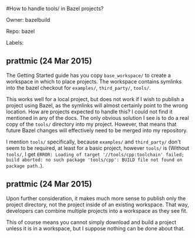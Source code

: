 #How to handle tools/ in Bazel projects?

Owner: bazelbuild

Repo: bazel

Labels: 

## prattmic (24 Mar 2015)

The Getting Started guide has you copy `base_workspace/` to create a workspace in which to place projects.  The workspace contains symlinks into the bazel checkout for `examples/`, `third_party/`, `tools/`.

This works well for a local project, but does not work if I wish to publish a project using Bazel, as the symlinks will almost certainly point to the wrong location.  How are projects expected to handle this?  I could not find it mentioned in any of the docs.  The only obvious solution I see is to do a real copy of the `tools/` directory into my project.  However, that means that future Bazel changes will effectively need to be merged into my repository.

I mention `tools/` specifically, because `examples/` and `third_party/` don't seem to be required, at least for a basic project, however `tools/` is (Without `tools/`, I get `ERROR: Loading of target '//tools/cpp:toolchain' failed; build aborted: no such package 'tools/cpp': BUILD file not found on package path.`).


## prattmic (24 Mar 2015)

Upon further consideration, it makes much more sense to publish only the project directory, not the project inside of an existing workspace.  That way, developers can combine multiple projects into a workspace as they see fit.

This of course means you cannot simply download and build a project unless it is in a workspace, but I suppose nothing can be done about that.


